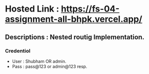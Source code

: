 # Hosted Link : https://fs-04-assignment-all-bhpk.vercel.app/

## Descriptions : Nested routig Implementation.

### Credentiol 
   - User : Shubham OR admin.
   - Pass : pass@123 or admin@123 resp.
